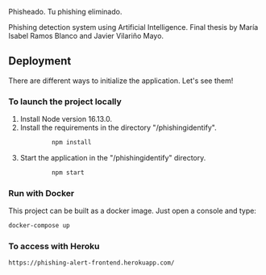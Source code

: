 Phisheado. Tu phishing eliminado.

Phishing detection system using Artificial Intelligence. Final thesis by María Isabel Ramos Blanco and Javier Vilariño Mayo.

## Deployment

There are different ways to initialize the application. Let's see them!

### To launch the project locally

1. Install Node version 16.13.0.
2. Install the requirements in the directory "/phishingidentify".

```sh
            npm install
```
       
3. Start the application in the "/phishingidentify" directory.

```sh
            npm start
```

### Run with Docker

This project can be built as a docker image. Just open a console and type:

```sh
docker-compose up
```

### To access with Heroku

```sh
https://phishing-alert-frontend.herokuapp.com/
```
